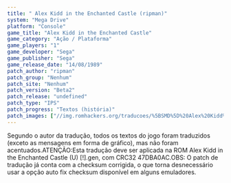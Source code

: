 ```yaml
---
title: " Alex Kidd in the Enchanted Castle (ripman)"
system: "Mega Drive"
platform: "Console"
game_title: "Alex Kidd in the Enchanted Castle"
game_category: "Ação / Plataforma"
game_players: "1"
game_developer: "Sega"
game_publisher: "Sega"
game_release_date: "14/08/1989"
patch_author: "ripman"
patch_group: "Nenhum"
patch_site: "Nenhum"
patch_version: "Beta2"
patch_release: "undefined"
patch_type: "IPS"
patch_progress: "Textos (história)"
patch_images: ["//img.romhackers.org/traducoes/%5BSMD%5D%20Alex%20Kidd%20in%20the%20Enchanted%20Castle%20-%20ripman%20-%201.png","//img.romhackers.org/traducoes/%5BSMD%5D%20Alex%20Kidd%20in%20the%20Enchanted%20Castle%20-%20ripman%20-%202.png","//img.romhackers.org/traducoes/%5BSMD%5D%20Alex%20Kidd%20in%20the%20Enchanted%20Castle%20-%20ripman%20-%203.png"]
---
```

Segundo o autor da tradução, todos os textos do jogo foram traduzidos (exceto as mensagens em forma de gráfico), mas não foram acentuados.ATENÇÃO:Esta tradução deve ser aplicada na ROM Alex Kidd in the Enchanted Castle (U) [!].gen, com CRC32 47DBA0AC.OBS: O patch de tradução já conta com a checksum corrigida, o que torna desnecessário usar a opção auto fix checksum disponível em alguns emuladores.